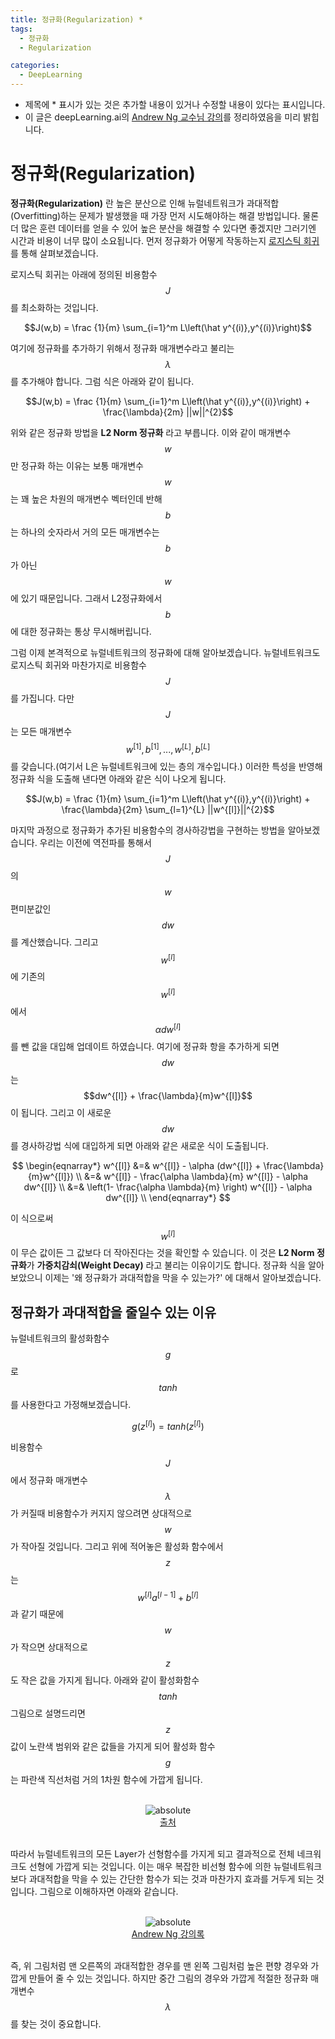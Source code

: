 ```yaml
---
title: 정규화(Regularization) *
tags:
  - 정규화
  - Regularization

categories:
  - DeepLearning
---
```


- 제목에 * 표시가 있는 것은 추가할 내용이 있거나 수정할 내용이 있다는 표시입니다.
- 이 글은 deepLearning.ai의 <a href="https://www.deeplearning.ai/">Andrew Ng 교수님 강의</a>를 정리하였음을 미리 밝힙니다.

# 정규화(Regularization)

**정규화(Regularization)** 란 높은 분산으로 인해 뉴럴네트워크가 과대적합(Overfitting)하는 문제가 발생했을 때 가장 먼저 시도해야하는 해결 방법입니다. 물론 더 많은 훈련 데이터를 얻을 수 있어 높은 분산을 해결할 수 있다면 좋겠지만 그러기엔 시간과 비용이 너무 많이 소요됩니다. 먼저 정규화가 어떻게 작동하는지 <a href="https://hansololee.github.io/machinelearning/logistic_regression/">로지스틱 회귀</a>를 통해 살펴보겠습니다.

로지스틱 회귀는 아래에 정의된 비용함수 $$J$$를 최소화하는 것입니다.

$$J(w,b) = \frac {1}{m} \sum_{i=1}^m L\left(\hat y^{(i)},y^{(i)}\right)$$

여기에 정규화를 추가하기 위해서 정규화 매개변수라고 불리는 $$\lambda$$를 추가해야 합니다. 그럼 식은 아래와 같이 됩니다.

$$J(w,b) = \frac {1}{m} \sum_{i=1}^m L\left(\hat y^{(i)},y^{(i)}\right) + \frac{\lambda}{2m} ||w||^{2}$$

위와 같은 정규화 방법을 **L2 Norm 정규화** 라고 부릅니다. 이와 같이 매개변수 $$w$$만 정규화 하는 이유는 보통 매개변수 $$w$$는 꽤 높은 차원의 매개변수 벡터인데 반해 $$b$$는 하나의 숫자라서 거의 모든 매개변수는 $$b$$가 아닌 $$w$$에 있기 때문입니다. 그래서 L2정규화에서 $$b$$에 대한 정규화는 통상 무시해버립니다.

그럼 이제 본격적으로 뉴럴네트워크의 정규화에 대해 알아보겠습니다. 뉴럴네트워크도 로지스틱 회귀와 마찬가지로 비용함수 $$J$$를 가집니다. 다만 $$J$$는 모든 매개변수 $$w^{[1]},b^{[1]},...,w^{[L]},b^{[L]}$$를 갖습니다.(여기서 L은 뉴럴네트워크에 있는 층의 개수입니다.) 이러한 특성을 반영해 정규화 식을 도출해 낸다면 아래와 같은 식이 나오게 됩니다.

$$J(w,b) = \frac {1}{m} \sum_{i=1}^m L\left(\hat y^{(i)},y^{(i)}\right) + \frac{\lambda}{2m} \sum_{l=1}^{L} ||w^{[l]}||^{2}$$

마지막 과정으로 정규화가 추가된 비용함수의 경사하강법을 구현하는 방법을 알아보겠습니다. 우리는 이전에 역전파를 통해서 $$J$$의 $$w$$편미분값인 $$dw$$를 계산했습니다. 그리고 $$w^{[l]}$$에 기존의 $$w^{[l]}$$에서 $$\alpha dw^{[l]}$$를 뺀 값을 대입해 업데이트 하였습니다. 여기에 정규화 항을 추가하게 되면 $$dw$$는 $$dw^{[l]} + \frac{\lambda}{m}w^{[l]}$$ 이 됩니다. 그리고 이 새로운 $$dw$$를 경사하강법 식에 대입하게 되면 아래와 같은 새로운 식이 도출됩니다.

$$
\begin{eqnarray*}
w^{[l]}
&=& w^{[l]} - \alpha (dw^{[l]} + \frac{\lambda}{m}w^{[l]}) \\
&=& w^{[l]} - \frac{\alpha \lambda}{m} w^{[l]} - \alpha dw^{[l]} \\
&=&
\left(1- \frac{\alpha \lambda}{m} \right) w^{[l]} - \alpha dw^{[l]} \\
\end{eqnarray*}
$$

이 식으로써 $$w^{[l]}$$이 무슨 값이든 그 값보다 더 작아진다는 것을 확인할 수 있습니다. 이 것은 **L2 Norm 정규화**가 **가중치감쇠(Weight Decay)** 라고 불리는 이유이기도 합니다. 정규화 식을 알아보았으니 이제는 '왜 정규화가 과대적합을 막을 수 있는가?' 에 대해서 알아보겠습니다.

## 정규화가 과대적합을 줄일수 있는 이유

뉴럴네트워크의 활성화함수 $$g$$로 $$tanh$$를 사용한다고 가정해보겠습니다.

$$g(z^{[l]}) = tanh(z^{[l]})$$

비용함수 $$J$$에서 정규화 매개변수 $$\lambda$$가 커질때 비용함수가 커지지 않으려면 상대적으로 $$w$$가 작아질 것입니다. 그리고 위에 적어놓은 활성화 함수에서 $$z$$는 $$w^{[l]}a^{[l-1]} + b^{[l]}$$과 같기 때문에 $$w$$가 작으면 상대적으로 $$z$$도 작은 값을 가지게 됩니다. 아래와 같이 활성화함수 $$tanh$$ 그림으로 설명드리면 $$z$$값이 노란색 범위와 같은 값들을 가지게 되어 활성화 함수 $$g$$는 파란색 직선처럼 거의 1차원 함수에 가깝게 됩니다.

<br/>
<center><img data-action="zoom" src='{{ "/assets/img/regularization_01.png" | relative_url }}' alt='absolute'></center>
<center><a href="http://databeauty.com/blog/2018/01/16/From-Perceptron-to-Deep-Learning.html">출처</a></center>
<br/>

따라서 뉴럴네트워크의 모든 Layer가 선형함수를 가지게 되고 결과적으로 전체 네크워크도 선형에 가깝게 되는 것입니다. 이는 매우 복잡한 비선형 함수에 의한 뉴럴네트워크보다 과대적합을 막을 수 있는 간단한 함수가 되는 것과 마찬가지 효과를 거두게 되는 것입니다. 그림으로 이해하자면 아래와 같습니다.

<br/>
<center><img data-action="zoom" src='{{ "/assets/img/regularization_02.png" | relative_url }}' alt='absolute'></center>
<center><a href="http://deeplearning.ai">Andrew Ng 강의록</a></center>
<br/>

즉, 위 그림처럼 맨 오른쪽의 과대적합한 경우를 맨 왼쪽 그림처럼 높은 편향 경우와 가깝게 만들어 줄 수 있는 것입니다. 하지만 중간 그림의 경우와 가깝게 적절한 정규화 매개변수 $$\lambda$$를 찾는 것이 중요합니다.
